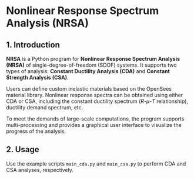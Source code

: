 # Nonlinear Response Spectrum Analysis (NRSA)

## 1. Introduction
**NRSA** is a Python program for **Nonlinear Response Spectrum Analysis (NRSA)** of single-degree-of-freedom (SDOF) systems. It supports two types of analysis: **Constant Ductility Analysis (CDA)** and **Constant Strength Analysis (CSA)**.

Users can define custom inelastic materials based on the OpenSees material library. Nonlinear response spectra can be obtained using either CDA or CSA, including the constant ductility spectrum (*R*-*μ*-*T* relationship), ductility demand spectrum, etc.

To meet the demands of large-scale computations, the program supports multi-processing and provides a graphical user interface to visualize the progress of the analysis.

## 2. Usage
Use the example scripts `main_cda.py` and `main_csa.py` to perform CDA and CSA analyses, respectively.